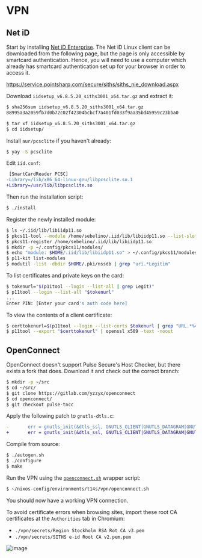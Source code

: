 # VPN

## Net iD

Start by installing [Net iD Enterprise](https://e-identitet.se/net-id/). The
Net iD Linux client can be downloaded from the following page, but the page is
only accessible by smartcard authentication. Hence, you will need to use a
computer which already has smartcard authentication set up for your browser in
order to access it.

https://service.pointsharp.com/secure/siths/siths_nie_download.aspx

Download `iidsetup_v6.8.5.20_siths3001_x64.tar.gz` and extract it:

```bash
$ sha256sum iidsetup_v6.8.5.20_siths3001_x64.tar.gz
88995a3a2059fb7d0b72c02f42304bcbcf7a401fd033f9aa35bd45959c23bba0

$ tar xf iidsetup_v6.8.5.20_siths3001_x64.tar.gz
$ cd iidsetup/
```

Install `aur/pcsclite` if you haven't already:

```bash
$ yay -S pcsclite
```

Edit `iid.conf`:

```diff
 [SmartCardReader PCSC]
-Library=/lib/x86_64-linux-gnu/libpcsclite.so.1
+Library=/usr/lib/libpcsclite.so
```

Then run the installation script:

```bash
$ ./install

```

Register the newly installed module:

```bash
$ ls ~/.iid/lib/libiidp11.so
$ pkcs11-tool --module /home/sebelino/.iid/lib/libiidp11.so --list-slots
$ pkcs11-register /home/sebelino/.iid/lib/libiidp11.so
$ mkdir -p ~/.config/pkcs11/modules/
$ echo "module: $HOME/.iid/lib/libiidp11.so" > ~/.config/pkcs11/modules/libiidp11
$ p11-kit list-modules
$ modutil -list -dbdir $HOME/.pki/nssdb | grep "uri.*Legitim"
```

To list certificates and private keys on the card:

```bash
$ tokenurl="$(p11tool --login --list-all | grep Legit)"
$ p11tool --login --list-all "$tokenurl"
...
Enter PIN: [Enter your card's auth code here]
```

To view the contents of a client certificate:

```bash
$ certtokenurl=$(p11tool --login --list-certs $tokenurl | grep "URL.*%43" | cut -d ' ' -f2)
$ p11tool --export "$certtokenurl" | openssl x509 -text -noout
```

## OpenConnect

OpenConnect doesn't support Pulse Secure's Host Checker, but there exists a
fork that does. Download it and check out the correct branch:

```bash
$ mkdir -p ~/src
$ cd ~/src/
$ git clone https://gitlab.com/yzzyx/openconnect
$ cd openconnect/
$ git checkout pulse-tncc
```

Apply the following patch to `gnutls-dtls.c`:

```diff
-       err = gnutls_init(&dtls_ssl, GNUTLS_CLIENT|GNUTLS_DATAGRAM|GNUTLS_NONBLOCK|GNUTLS_NO_EXTENSIONS);
+       err = gnutls_init(&dtls_ssl, GNUTLS_CLIENT|GNUTLS_DATAGRAM|GNUTLS_NONBLOCK|GNUTLS_EXT_NONE);
```

Compile from source:

```bash
$ ./autogen.sh
$ ./configure
$ make
```

Run the VPN using the [`openconnect.sh`](./vpn/openconnect.sh) wrapper script:

```bash
$ ~/nixos-config/environments/t14s/vpn/openconnect.sh
```

You should now have a working VPN connection.

To avoid certificate errors when browsing sites, import these root CA
certificates at the `Authorities` tab in Chromium:

* `./vpn/secrets/Region Stockholm RSA Rot CA v3.pem`
* `./vpn/secrets/SITHS e-id Root CA v2.pem.pem`

![image](https://github.com/Sebelino/nixos-config/assets/837775/93009875-9ade-48fe-8192-543b107322ef)
